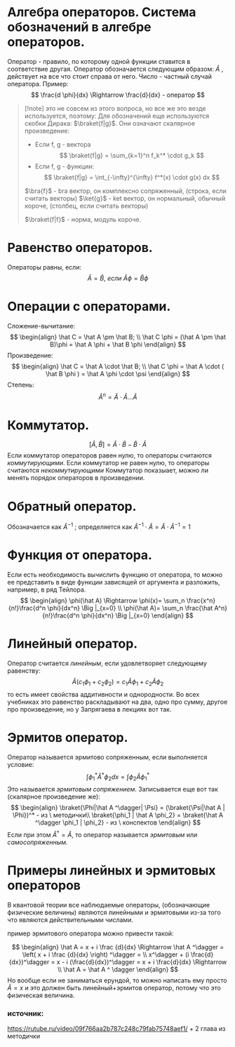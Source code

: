 # Алгебра операторов. Система обозначений в алгебре операторов. 



Оператор - правило, по которому одной функции ставится в соответствие другая. 
Оператор обозначается следующим образом: $\hat A$ , действует на все что стоит справа от него.
Число - частный случай оператора.
Пример:
$$
\frac{d \phi}{dx} \Rightarrow \frac{d}{dx} - оператор 
$$


> [!note] это не совсем из этого вопроса, но все же это везде используется, поэтому:
>Для обозначений еще используются скобки Дирака: $\braket{f|g}$. Они означают скалярное произведение: 
>- Если f, g - вектора
>$$ \braket{f|g} = \sum_{k=1}^n f_k^* \cdot g_k $$ 
> - Если f, g - функции:
> $$ \braket{f|g} = \int_{-\infty}^{\infty} f^*(x) \cdot g(x) dx $$ 
> 
> $\bra{f}$ - bra вектор, он комплексно сопряженный, (строка, если считать векторы)
> $\ket{g}$ - ket вектор, он нормальный, обычный короче, (столбец, если считать векторы)
> 
> $\braket{f|f}$ - норма, модуль короче. 




# Равенство операторов. 

Операторы равны, если:
$$
\hat A = \hat B, \ если \ \hat A \phi = \hat B \phi
$$
# Операции с операторами. 

Сложение-вычитание:
$$
\begin{align}
\hat C = \hat A \pm \hat B; \\ 
\hat C \phi = (\hat A \pm \hat B)\phi =  \hat A \phi + \hat B \phi
\end{align}
$$
Произведение:
$$
\begin{align}
\hat C = \hat A \cdot \hat B; \\ 
\hat C \phi = \hat A \cdot ( \hat B \phi ) =  \hat A \phi \cdot \psi
\end{align}
$$
Степень:
$$
\hat A ^ n = \hat A \cdot \hat A ... \hat A 
$$
# Коммутатор. 

$$
[\hat A, \hat B] = \hat A \cdot \hat B - \hat B \cdot \hat A
$$
 Если коммутатор операторов равен нулю, то операторы считаются *коммутирующими*. Если коммутатор не равен нулю, то операторы считаются *некоммутирующими*
 Коммутатор показыает, можно ли менять порядок операторов в произведении.

# Обратный оператор.
Обозначается как $\hat A ^ {-1}$ ; определяется как  $\hat A ^ {-1} \cdot \hat A = \hat A \cdot \hat A ^ {-1} = 1$ 

# Функция от оператора.
Если есть необходимость вычислить функцию от оператора, то можно ее представить в виде функции зависящей от аргумента и разложить, например, в ряд Тейлора.
$$
\begin{align}
\phi(\hat A) \Rightarrow \phi(x)= \sum_n \frac{x^n}{n!}\frac{d^n \phi}{dx^n} \Big |_{x=0} \\
\phi(\hat A)= \sum_n \frac{\hat A^n}{n!}\frac{d^n \phi}{dx^n} \Big |_{x=0}
\end{align}
$$

# Линейный оператор. 

Оператор считается *линейным*, если удовлетворяет следующему равенству:
$$
\hat A (c_1 \phi_1 + c_2 \phi_2) = c_1 \hat A \phi_1 + c_2 \hat A \phi_2
$$
 то есть имеет свойства аддитивности и однородности.
 Во всех учебниках это равенство раскладывают на два, одно про сумму, другое про произведение, но у Запрягаева в лекциях вот так.
# Эрмитов оператор.  

Оператор называется эрмитово сопряженным, если выполняется условие:
$$
\int \phi_1^* \hat A ^* \phi_2 dx = \int  \phi_2 \hat A \phi_1^*
$$
Это называется *эрмитовым сопряжением*. Записывается еще вот так (скалярное произведение же):
$$
\begin{align}
\braket{\Phi|\hat A ^\dagger| \Psi} = (\braket{\Psi|\hat A | \Phi})^* - из \ методички\\
\braket{\phi_1 | \hat A \phi_2} = \braket{\hat A ^\dagger \phi_1 | \phi_2} - из \ конспектов
\end{align}
$$
Если при этом $\hat A ^\dagger = \hat A$, то оператор называется *эрмитовым* или *самосопряженным.*
# Примеры линейных и эрмитовых операторов

В квантовой теории все наблюдаемые операторы, (обозначающие физические величины) являются линейными и эрмитовыми из-за того что являются действительными числами.

пример эрмитового оператора можно привести такой:

$$
\begin{align}
\hat A = x + i \frac {d}{dx} \Rightarrow \hat A ^\dagger = \left( x + i \frac {d}{dx} \right) ^\dagger = \\
x^\dagger + (i \frac{d}{dx})^\dagger = x - i (\frac{d}{dx})^\dagger = x + i \frac{d}{dx} \Rightarrow \\ \hat A = \hat A ^ \dagger
\end{align}
$$
Но вообще если не заниматься ерундой, то можно написать ему просто $\hat A = x$ и это должен быть линейный+эрмитов оператор, потому что это физическая величина.

### источник:
https://rutube.ru/video/09f766aa2b787c248c79fab75748aef1/ + 2 глава из методички
